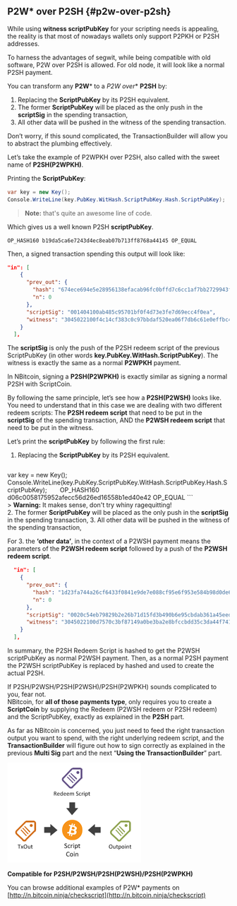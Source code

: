 ## P2W* over P2SH {#p2w-over-p2sh}

While using **witness scriptPubKey** for your scripting needs is appealing, the reality is that most of nowadays wallets only support P2PKH or P2SH addresses.

To harness the advantages of segwit, while being compatible with old software, P2W over P2SH is allowed. For old node, it will look like a normal P2SH payment.

You can transform any **P2W*** to a **P2W* over** **P2SH** by:

1.  Replacing the **ScriptPubKey** by its P2SH equivalent.
2.  The former **ScriptPubKey** will be placed as the only push in the **scriptSig** in the spending transaction,
3.  All other data will be pushed in the witness of the spending transaction.

Don’t worry, if this sound complicated, the TransactionBuilder will allow you to abstract the plumbing effectively.

Let’s take the example of P2WPKH over P2SH, also called with the sweet name of **P2SH(P2WPKH)**.

Printing the **ScriptPubKey**:  

```cs
var key = new Key();
Console.WriteLine(key.PubKey.WitHash.ScriptPubKey.Hash.ScriptPubKey);
```  

> **Note:** that's quite an awesome line of code.  

Which gives us a well known P2SH **scriptPubKey**.  

```
OP_HASH160 b19da5ca6e7243d4ec8eab07b713ff8768a44145 OP_EQUAL
```  

Then, a signed transaction spending this output will look like:  

```json
"in": [
    {
      "prev_out": {
        "hash": "674ece694e5e28956138efacab96fc0bffd7c6cc1af7bb2729943fedf8f0b8b9",
        "n": 0
      },
      "scriptSig": "001404100ab485c95701bf0f4d73e3fe7d69ecc4f0ea",
      "witness": "3045022100f4c14cf383c0c97bbdaf520ea06f7db6c61e0effbc4bd3dfea036a90272f6cce022055b0fc058759a7961e718d48a3dc4dd5580fffc310557925a0865dbe467a835901 0205b956a5afe8f34a01337f0949f5733b5e376caaea57c9624e40e739a0b1d16c"
    }
  ],
```  

The **scriptSig** is only the push of the P2SH redeem script of the previous ScriptPubKey (in other words **key.PubKey.WitHash.ScriptPubKey**). The witness is exactly the same as a normal **P2WPKH** payment.

In NBitcoin, signing a **P2SH(P2WPKH)** is exactly similar as signing a normal P2SH with ScriptCoin.

By following the same principle, let’s see how a **P2SH(P2WSH)** looks like. You need to understand that in this case we are dealing with two different redeem scripts: The **P2SH redeem script** that need to be put in the **scriptSig** of the spending transaction, AND the **P2WSH redeem script** that need to be put in the witness.

Let’s print the **scriptPubKey** by following the first rule:

1.  Replacing the **ScriptPubKey** by its P2SH equivalent.  

    ```cs
var key = new Key();
Console.WriteLine(key.PubKey.ScriptPubKey.WitHash.ScriptPubKey.Hash.ScriptPubKey);
    ```  
    ```
OP_HASH160 d06c0058175952afecc56d26ed16558b1ed40e42 OP_EQUAL
    ```  
    > **Warning:** It makes sense, don't try whiny ragequitting!  
2.  The former **ScriptPubKey** will be placed as the only push in the **scriptSig** in the spending transaction,
3.  All other data will be pushed in the witness of the spending transaction,

For 3\. the **‘other data’**, in the context of a P2WSH payment means the parameters of the **P2WSH redeem script** followed by a push of the **P2WSH redeem script**.

```json
  "in": [
    {
      "prev_out": {
        "hash": "1d23fa744a26cf6433f0841e9de7e088cf95e6f953e584b98d0de6ef4216765f",
        "n": 0
      },
      "scriptSig": "0020c54eb79829b2e26b71d15fd3b490b6e95cbdab361a45eed2cdfe642497480a6c",
      "witness": "3045022100d7570c3bf87149a0be3ba2e8bfccbdd35c3da44f741695e9962014795fabc4fc02203183cfa55a85728520b0f1ac59ac3ffa1a8526634fe619f99fac0f76016f366e01 2103146e87d7fcc81f3e044f97c6b262c01826f40a9ab9acae0f689983a5890a1f4dac"
    }
  ],

```  

In summary, the P2SH Redeem Script is hashed to get the P2WSH scriptPubKey as normal P2WSH payment. Then, as a normal P2SH payment the P2WSH scriptPubKey is replaced by hashed and used to create the actual P2SH.

If P2SH/P2WSH/P2SH(P2WSH)/P2SH(P2WPKH) sounds complicated to you, fear not.  
NBitcoin, for **all of those payments type**, only requires you to create a **ScriptCoin** by supplying the Redeem (P2WSH redeem or P2SH redeem) and the ScriptPubKey, exactly as explained in the **P2SH** part.

As far as NBitcoin is concerned, you just need to feed the right transaction output you want to spend, with the right underlying redeem script, and the **TransactionBuilder** will figure out how to sign correctly as explained in the previous **Multi Sig** part and the next “**Using the TransactionBuilder**” part.  

![](../assets/ScriptCoin.png)  

**Compatible for P2SH/P2WSH/P2SH(P2WSH)/P2SH(P2WPKH)**

You can browse additional examples of P2W* payments on [http://n.bitcoin.ninja/checkscript](http://n.bitcoin.ninja/checkscript)
